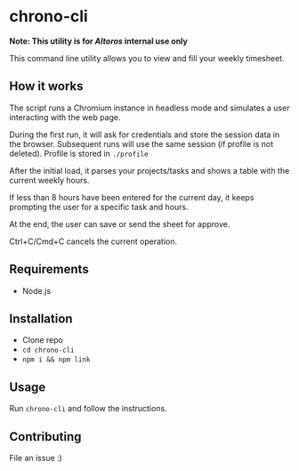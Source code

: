 # chrono-cli

__Note: This utility is for _Altoros_ internal use only__

This command line utility allows you to view and fill your weekly timesheet.

## How it works
The script runs a Chromium instance in headless mode and simulates a user interacting with the web page.

During the first run, it will ask for credentials and store the session data in the browser. Subsequent runs will use the same session (if profile is not deleted). Profile is stored in `./profile` 

After the initial load, it parses your projects/tasks and shows a table with the current weekly hours.

If less than 8 hours have been entered for the current day, it keeps prompting the user for a specific task and hours.

At the end, the user can save or send the sheet for approve.

Ctrl+C/Cmd+C cancels the current operation.

## Requirements
- Node.js

## Installation

- Clone repo
- `cd chrono-cli`
- `npm i && npm link`

## Usage
Run `chrono-cli` and follow the instructions.

## Contributing
File an issue :)
